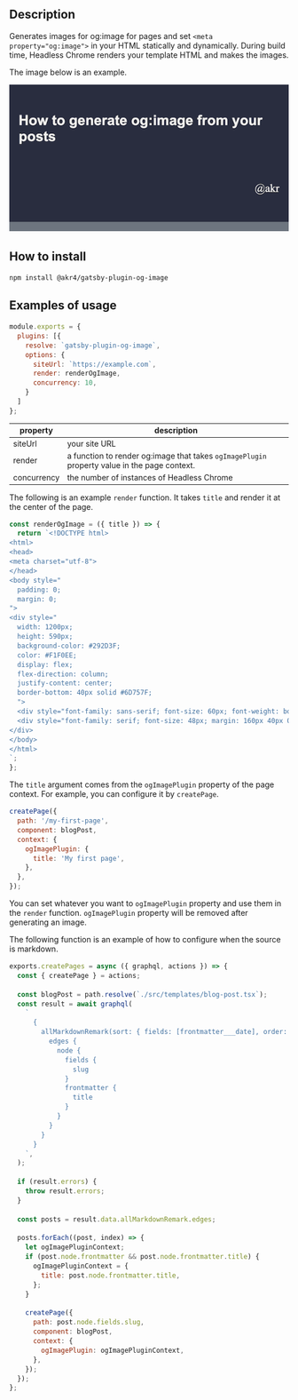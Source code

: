 ## Description

Generates images for og:image for pages and set `<meta property="og:image">` in your HTML statically and dynamically. During build time, Headless Chrome renders your template HTML and makes the images.

The image below is an example.

![example og:image](https://raw.githubusercontent.com/akr4/static-files/94f490d72eeef6fed80d35e1f1675140241647ec/gatsby-plugin-og-image/example-og-image.png)

## How to install

```
npm install @akr4/gatsby-plugin-og-image
```

## Examples of usage

```javascript:title=gatsby-config.js
module.exports = {
  plugins: [{
    resolve: `gatsby-plugin-og-image`,
    options: {
      siteUrl: `https://example.com`,
      render: renderOgImage,
      concurrency: 10,
    }
  ]
};
```

| property    | description                                                                                  |
| ----------- | -------------------------------------------------------------------------------------------- |
| siteUrl     | your site URL                                                                                |
| render      | a function to render og:image that takes `ogImagePlugin` property value in the page context. |
| concurrency | the number of instances of Headless Chrome                                                   |

The following is an example `render` function. It takes `title` and render it at the center of the page.

```javascript
const renderOgImage = ({ title }) => {
  return `<!DOCTYPE html>
<html>
<head>
<meta charset="utf-8">
</head>
<body style="
  padding: 0;
  margin: 0;
">
<div style="
  width: 1200px;
  height: 590px;
  background-color: #292D3F;
  color: #F1F0EE;
  display: flex;
  flex-direction: column;
  justify-content: center;
  border-bottom: 40px solid #6D757F;
  ">
  <div style="font-family: sans-serif; font-size: 60px; font-weight: bold; margin: 0 40px;">${title}</div>
  <div style="font-family: serif; font-size: 48px; margin: 160px 40px 0 auto;">example.com</div>
</div>
</body>
</html>
`;
};
```

The `title` argument comes from the `ogImagePlugin` property of the page context. For example, you can configure it by `createPage`.

```javascript
createPage({
  path: '/my-first-page',
  component: blogPost,
  context: {
    ogImagePlugin: {
      title: 'My first page',
    },
  },
});
```

You can set whatever you want to `ogImagePlugin` property and use them in the `render` function. `ogImagePlugin` property will be removed after generating an image.

The following function is an example of how to configure when the source is markdown.

```javascript:title=gatsby-node.js
exports.createPages = async ({ graphql, actions }) => {
  const { createPage } = actions;

  const blogPost = path.resolve(`./src/templates/blog-post.tsx`);
  const result = await graphql(
    `
      {
        allMarkdownRemark(sort: { fields: [frontmatter___date], order: DESC }, limit: 1000) {
          edges {
            node {
              fields {
                slug
              }
              frontmatter {
                title
              }
            }
          }
        }
      }
    `,
  );

  if (result.errors) {
    throw result.errors;
  }

  const posts = result.data.allMarkdownRemark.edges;

  posts.forEach((post, index) => {
    let ogImagePluginContext;
    if (post.node.frontmatter && post.node.frontmatter.title) {
      ogImagePluginContext = {
        title: post.node.frontmatter.title,
      };
    }

    createPage({
      path: post.node.fields.slug,
      component: blogPost,
      context: {
        ogImagePlugin: ogImagePluginContext,
      },
    });
  });
};
```

